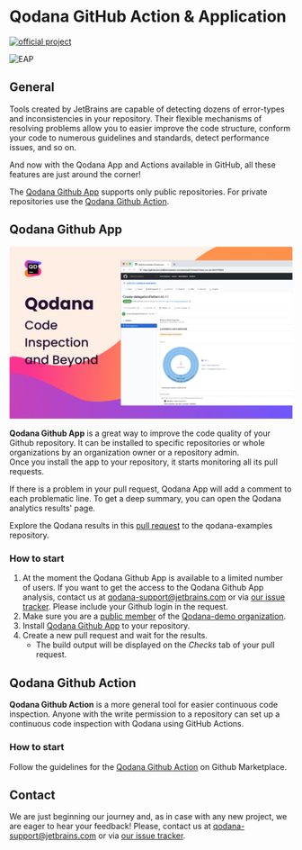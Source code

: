 # Qodana GitHub Action & Application

[![official project](https://jb.gg/badges/official-flat-square.svg)](https://confluence.jetbrains.com/display/ALL/JetBrains+on+GitHub)

![EAP](../resources/eap-alert.png)

## General

Tools created by JetBrains are capable of detecting dozens of error-types and inconsistencies in your repository. 
Their flexible mechanisms of resolving problems allow you to easier improve the code structure, conform your code to numerous guidelines and standards, detect performance issues, and so on. 

And now with the Qodana App and Actions available in GitHub, all these features are just around the corner!

The [Qodana Github App](#qodana-github-app) supports only public repositories. For private repositories use the [Qodana Github Action](#qodana-github-action).

## Qodana Github App

![Qodana Github App](../resources/qodana-app-banner.png)

**Qodana Github App** is a great way to improve the code quality of your Github repository. It can be installed to specific repositories or whole organizations by an organization owner or a repository admin.  
Once you install the app to your repository, it starts monitoring all its pull requests.

If there is a problem in your pull request, Qodana App will add a comment to each problematic line.
To get a deep summary, you can open the Qodana analytics results' page.

Explore the Qodana results in this [pull request](https://github.com/JetBrains/qodana-examples/pull/2/checks?check_run_id=1776577456) to the qodana-examples repository.

### How to start

1. At the moment the Qodana Github App is available to a limited number of users.
If you want to get the access to the Qodana Github App analysis, contact us at [qodana-support@jetbrains.com](mailto:qodana-support@jetbrains.com) or via [our issue tracker](https://youtrack.jetbrains.com/newIssue?project=QD). Please include your Github login in the request.
2. Make sure you are a [public member](https://docs.github.com/en/github/setting-up-and-managing-your-github-user-account/publicizing-or-hiding-organization-membership) of the [Qodana-demo organization](https://github.com/Qodana-demo).
3. Install [Qodana Github App](https://github.com/apps/qodana/) to your repository.
4. Create a new pull request and wait for the results.
   * The build output will be displayed on the *Checks* tab of your pull request.


## Qodana Github Action

**Qodana Github Action** is a more general tool for easier continuous code inspection.
Anyone with the write permission to a repository can set up a continuous code inspection with Qodana using GitHub Actions. 

### How to start

Follow the guidelines for the [Qodana Github Action](https://github.com/marketplace/actions/qodana-code-inspection) on Github Marketplace.

## Contact

We are just beginning our journey and, as in case with any new project, we are eager to hear your feedback!
Please, contact us at [qodana-support@jetbrains.com](mailto:qodana-support@jetbrains.com) or via [our issue tracker](https://youtrack.jetbrains.com/newIssue?project=QD).
